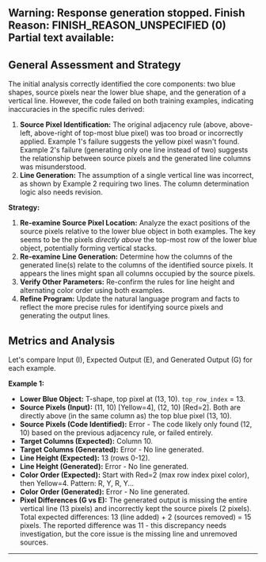 Warning: Response generation stopped. Finish Reason: FINISH_REASON_UNSPECIFIED (0)
Partial text available:
---
## General Assessment and Strategy

The initial analysis correctly identified the core components: two blue shapes, source pixels near the lower blue shape, and the generation of a vertical line. However, the code failed on both training examples, indicating inaccuracies in the specific rules derived:

1.  **Source Pixel Identification:** The original adjacency rule (above, above-left, above-right of top-most blue pixel) was too broad or incorrectly applied. Example 1's failure suggests the yellow pixel wasn't found. Example 2's failure (generating only one line instead of two) suggests the relationship between source pixels and the generated line columns was misunderstood.
2.  **Line Generation:** The assumption of a single vertical line was incorrect, as shown by Example 2 requiring two lines. The column determination logic also needs revision.

**Strategy:**

1.  **Re-examine Source Pixel Location:** Analyze the exact positions of the source pixels relative to the lower blue object in both examples. The key seems to be the pixels *directly above* the top-most row of the lower blue object, potentially forming vertical stacks.
2.  **Re-examine Line Generation:** Determine how the columns of the generated line(s) relate to the columns of the identified source pixels. It appears the lines might span all columns occupied by the source pixels.
3.  **Verify Other Parameters:** Re-confirm the rules for line height and alternating color order using both examples.
4.  **Refine Program:** Update the natural language program and facts to reflect the more precise rules for identifying source pixels and generating the output lines.

## Metrics and Analysis

Let's compare Input (I), Expected Output (E), and Generated Output (G) for each example.

**Example 1:**

*   **Lower Blue Object:** T-shape, top pixel at (13, 10). `top_row_index` = 13.
*   **Source Pixels (Input):** (11, 10) [Yellow=4], (12, 10) [Red=2]. Both are directly above (in the same column as) the top blue pixel (13, 10).
*   **Source Pixels (Code Identified):** Error - The code likely only found (12, 10) based on the previous adjacency rule, or failed entirely.
*   **Target Columns (Expected):** Column 10.
*   **Target Columns (Generated):** Error - No line generated.
*   **Line Height (Expected):** 13 (rows 0-12).
*   **Line Height (Generated):** Error - No line generated.
*   **Color Order (Expected):** Start with Red=2 (max row index pixel color), then Yellow=4. Pattern: R, Y, R, Y...
*   **Color Order (Generated):** Error - No line generated.
*   **Pixel Differences (G vs E):** The generated output is missing the entire vertical line (13 pixels) and incorrectly kept the source pixels (2 pixels). Total expected differences: 13 (line added) + 2 (sources removed) = 15 pixels. The reported difference was 11 - this discrepancy needs investigation, but the core issue is the missing line and unremoved sources.

---
